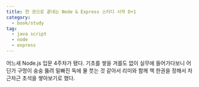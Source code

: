 ```yaml
---
title: 한 권으로 끝내는 Node & Express 스터디 시작 D+1
category: 
  - book/study
tag:
  - java script
  - node
  - express
---
```

어느새 Node.js 입문 4주차가 됐다. 기초를 쌓을 겨를도 없이 실무에 들어가다보니 어딘가 구멍이 숭숭 뚫려 밑빠진 독에 물 붓는 것 같아서
리미와 함께 책 한권을 정해서 차근차근 초석을 쌓아보기로 했다. 
<img src="{{ site.url }}{{ site.baseurl }}/assets/images/Node&Express.HEIC" alt="">
